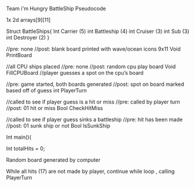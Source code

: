 Team i'm Hungry BattleShip Pseudocode

1x 2d arrays[9][11]

Struct BattleShips{
Int Carrier (5)
int Battleship (4)
int Cruiser (3)
int Sub (3)
int Destroyer (2)
}

//pre: none
//post: blank board printed with wave/ocean icons 9x11
Void PrintBoard

//all CPU ships placed
//pre: none
//post: random cpu play board
Void FillCPUBoard
//player guesses a spot on the cpu’s board

//pre: game started, both boards generated
//post: spot on board marked based off of guess
int PlayerTurn

//called to see if player guess is a hit or miss
//pre: called by player turn
//post: 01 hit or miss
Bool CheckHitMiss

//called to see if player guess sinks a battleship
//pre: hit has been made
//post: 01 sunk ship or not
Bool IsSunkShip

Int main(){

Int totalHits = 0;

Random board generated by computer

While all hits (17) are not made by player, continue while loop , calling PlayerTurn
